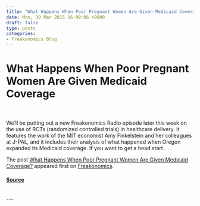 ```yaml
---
title: "What Happens When Poor Pregnant Women Are Given Medicaid Coverage"
date: Mon, 30 Mar 2015 16:09:06 +0000
draft: false
type: posts
categories: 
- Freakonomics Blog
---
```

# What Happens When Poor Pregnant Women Are Given Medicaid Coverage

<br/>

<br/>
We’ll be putting out a new Freakonomics Radio episode later this week on the use of RCTs (randomized controlled trials) in healthcare delivery. It features the work of the MIT economist Amy Finkelstein and her colleagues at J-PAL, and it includes their analysis of what happened when Oregon expanded its Medicaid coverage. If you want to get a head start . . .

The post [What Happens When Poor Pregnant Women Are Given Medicaid Coverage?](https://freakonomics.com/2015/03/what-happens-when-poor-pregnant-women-are-given-medicaid-coverage/) appeared first on [Freakonomics](https://freakonomics.com).

#### [Source](https://freakonomics.com/2015/03/what-happens-when-poor-pregnant-women-are-given-medicaid-coverage/)

<br/>
---
